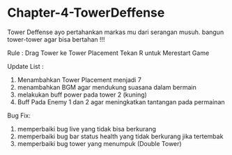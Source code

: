# Chapter-4-TowerDeffense

Tower Deffense 
ayo pertahankan markas mu dari serangan musuh. bangun tower-tower agar bisa bertahan !!!

Rule : 
Drag Tower ke Tower Placement
Tekan R untuk Merestart Game

Update List :
1. Menambahkan Tower Placement menjadi 7
2. menambahkan BGM agar mendukung suasana dalam bermain
3. melakukan buff power pada tower 2 (kuning)
4. Buff Pada Enemy 1 dan 2 agar meningkatkan tantangan pada permainan

Bug Fix:
1. memperbaiki bug live yang tidak bisa berkurang
2. memperbaiki bug bar status health yang tidak berkurang jika tertembak
3. memperbaiki bug tower yang menumpuk (Double Tower)
